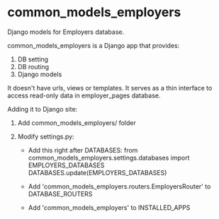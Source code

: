 common_models_employers
=======================

Django models for Employers database.

common_models_employers is a Django app that provides:
1) DB setting
2) DB routing
3) Django models

It doesn't have urls, views or templates. It serves as a thin interface
to access read-only data in employer_pages database.


Adding it to Django site:

1. Add common_models_employers/ folder

2. Modify settings.py:

    - Add this right after DATABASES:
from common_models_employers.settings.databases import EMPLOYERS_DATABASES
DATABASES.update(EMPLOYERS_DATABASES)

    - Add 'common_models_employers.routers.EmployersRouter' to DATABASE_ROUTERS
    
    - Add 'common_models_employers' to INSTALLED_APPS
